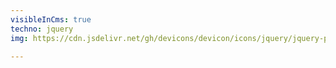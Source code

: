 ```yaml
---
visibleInCms: true
techno: jquery
img: https://cdn.jsdelivr.net/gh/devicons/devicon/icons/jquery/jquery-plain-wordmark.svg

---
```


